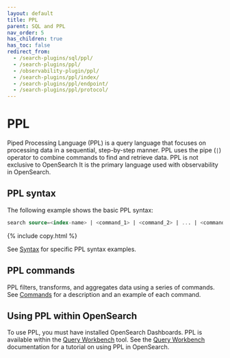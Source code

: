```yaml
---
layout: default
title: PPL
parent: SQL and PPL
nav_order: 5
has_children: true
has_toc: false
redirect_from:
  - /search-plugins/sql/ppl/
  - /search-plugins/ppl/
  - /observability-plugin/ppl/
  - /search-plugins/ppl/index/
  - /search-plugins/ppl/endpoint/
  - /search-plugins/ppl/protocol/
---
```


# PPL

Piped Processing Language (PPL) is a query language that focuses on processing data in a sequential, step-by-step manner. PPL uses the pipe (`|`) operator to combine commands to find and retrieve data. PPL is not exclusive to OpenSearch It is the primary language used with observability in OpenSearch. 

## PPL syntax

The following example shows the basic PPL syntax:

```sql
search source=<index-name> | <command_1> | <command_2> | ... | <command_n>
```
{% include copy.html %}

See [Syntax]({{site.url}}{{site.baseurl}}/search-plugins/sql/ppl/syntax/) for specific PPL syntax examples.

## PPL commands

PPL filters, transforms, and aggregates data using a series of commands. See [Commands](/search-plugins/sql/ppl/functions/) for a description and an example of each command.  

## Using PPL within OpenSearch 

To use PPL, you must have installed OpenSearch Dashboards. PPL is available within the [Query Workbench]({{site.url}}{{site.baseurl}}/dashboards/query-workbench/) tool. See the [Query Workbench]({{site.url}}{{site.baseurl}}/dashboards/query-workbench/) documentation for a tutorial on using PPL in OpenSearch.
